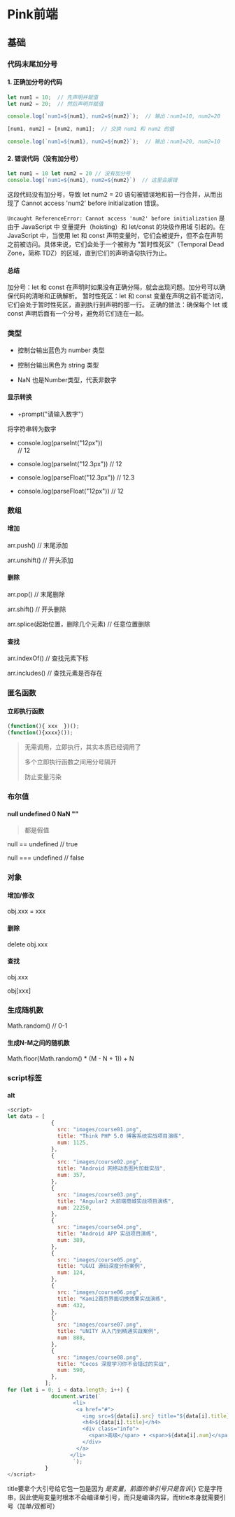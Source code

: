 # Pink前端
## 基础

### 代码末尾加分号
#### 1. 正确加分号的代码
```javascript
let num1 = 10;  // 先声明并赋值
let num2 = 20;  // 然后声明并赋值

console.log(`num1=${num1}, num2=${num2}`);  // 输出：num1=10, num2=20

[num1, num2] = [num2, num1];  // 交换 num1 和 num2 的值

console.log(`num1=${num1}, num2=${num2}`);  // 输出：num1=20, num2=10
```

#### 2. 错误代码（没有加分号）
```javascript
let num1 = 10 let num2 = 20 // 没有加分号
console.log(`num1=${num1}, num2=${num2}`)  // 这里会报错
```
这段代码没有加分号，导致 let num2 = 20 语句被错误地和前一行合并，从而出现了 Cannot access 'num2' before initialization 错误。

`Uncaught ReferenceError: Cannot access 'num2' before initialization` 是由于 JavaScript 中 变量提升（hoisting）和 let/const 的块级作用域 引起的。在 JavaScript 中，当使用 let 和 const 声明变量时，它们会被提升，但不会在声明之前被访问。具体来说，它们会处于一个被称为 "暂时性死区"（Temporal Dead Zone，简称 TDZ）的区域，直到它们的声明语句执行为止。

#### 总结
加分号：let 和 const 在声明时如果没有正确分隔，就会出现问题。加分号可以确保代码的清晰和正确解析。
暂时性死区：let 和 const 变量在声明之前不能访问，它们会处于暂时性死区，直到执行到声明的那一行。
正确的做法：确保每个 let 或 const 声明后面有一个分号，避免将它们连在一起。

### 类型

- 控制台输出蓝色为 number 类型

- 控制台输出黑色为 string 类型

- NaN 也是Number类型，代表非数字

#### 显示转换

- +prompt("请输入数字")

将字符串转为数字

- console.log(parseInt("12px"))  
 // 12

- console.log(parseInt("12.3px"))
 // 12

- console.log(parseFloat("12.3px"))
 // 12.3

 - console.log(parseFloat("12px"))
 // 12

 ### 数组

 #### 增加

 arr.push() // 末尾添加

 arr.unshift() // 开头添加

 #### 删除

 arr.pop() // 末尾删除

 arr.shift() // 开头删除

 arr.splice(起始位置，删除几个元素) // 任意位置删除

 #### 查找

 arr.indexOf() // 查找元素下标

 arr.includes() // 查找元素是否存在

### 匿名函数

#### 立即执行函数

~~~javascript
(function(){ xxx  })();
(function(){xxxx}());
~~~

>无需调用，立即执行，其实本质已经调用了
>
>多个立即执行函数之间用分号隔开
>
>防止变量污染

### 布尔值

#### null undefined 0 NaN ""

> 都是假值

null == undefined // true

null === undefined // false

### 对象
#### 增加/修改
obj.xxx = xxx

#### 删除

delete obj.xxx

#### 查找

obj.xxx

obj[xxx]

### 生成随机数

Math.random() // 0-1

#### 生成N-M之间的随机数 
Math.floor(Math.random() * (M - N + 1)) + N

### script标签

#### alt
```javascript
<script>
let data = [
              {
                src: "images/course01.png",
                title: "Think PHP 5.0 博客系统实战项目演练",
                num: 1125,
              },
              {
                src: "images/course02.png",
                title: "Android 网络动态图片加载实战",
                num: 357,
              },
              {
                src: "images/course03.png",
                title: "Angular2 大前端商城实战项目演练",
                num: 22250,
              },
              {
                src: "images/course04.png",
                title: "Android APP 实战项目演练",
                num: 389,
              },
              {
                src: "images/course05.png",
                title: "UGUI 源码深度分析案例",
                num: 124,
              },
              {
                src: "images/course06.png",
                title: "Kami2首页界面切换效果实战演练",
                num: 432,
              },
              {
                src: "images/course07.png",
                title: "UNITY 从入门到精通实战案例",
                num: 888,
              },
              {
                src: "images/course08.png",
                title: "Cocos 深度学习你不会错过的实战",
                num: 590,
              },
            ];
for (let i = 0; i < data.length; i++) {
              document.write(`
                     <li>
                      <a href="#">
                        <img src=${data[i].src} title="${data[i].title}"" />
                        <h4>${data[i].title}</h4>
                        <div class="info">
                          <span>高级</span> • <span>${data[i].num}</span>人在学习
                        </div>
                      </a>
                    </li>
                     `);
            }
</script>
```
title要拿个大引号给它包一包是因为 ${}是变量，前面的单引号只是告诉${} 它是字符串，因此使用变量时根本不会编译单引号，而只是编译内容，而title本身就需要引号（加单/双都可）

